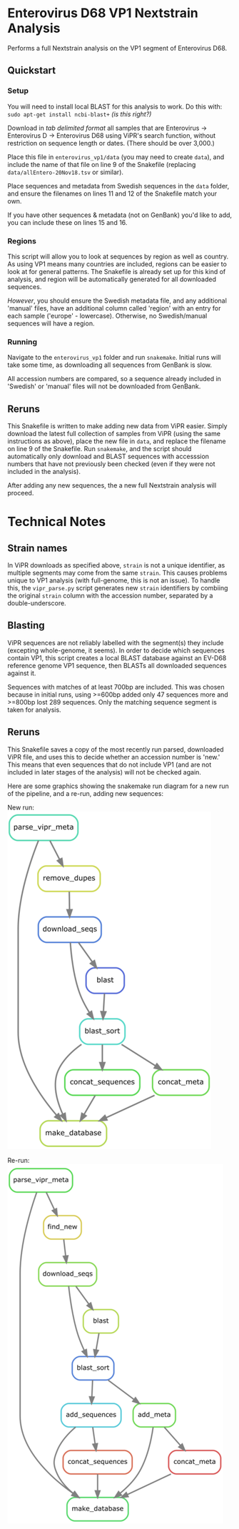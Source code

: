 # Enterovirus D68 VP1 Nextstrain Analysis

Performs a full Nextstrain analysis on the VP1 segment of Enterovirus D68.

## Quickstart 
### Setup
You will need to install local BLAST for this analysis to work. Do this with:
`sudo apt-get install ncbi-blast+`
_(is this right?)_

Download in _tab delimited format_ all samples that are Enterovirus -> Enterovirus D -> Enterovirus D68 using ViPR's search function, without restriction on sequence length or dates. (There should be over 3,000.) 

Place this file in `enterovirus_vp1/data` (you may need to create `data`), and include the name of that file on line 9 of the Snakefile (replacing `data/allEntero-20Nov18.tsv` or similar). 

Place sequences and metadata from Swedish sequences in the `data` folder, and ensure the filenames on lines 11 and 12 of the Snakefile match your own. 

If you have other sequences & metadata (not on GenBank) you'd like to add, you can include these on lines 15 and 16.

### Regions
This script will allow you to look at sequences by region as well as country. As using VP1 means many countries are included, regions can be easier to look at for general patterns. The Snakefile is already set up for this kind of analysis, and region will be automatically generated for all downloaded sequences.

*However*, you should ensure the Swedish metadata file, and any additional 'manual' files, have an additional column called 'region' with an entry for each sample ('europe' - lowercase). Otherwise, no Swedish/manual sequences will have a region. 

### Running
Navigate to the `enterovirus_vp1` folder and run `snakemake`. Initial runs will take some time, as downloading all sequences from GenBank is slow.

All accession numbers are compared, so a sequence already included in 'Swedish' or 'manual' files will not be downloaded from GenBank.

## Reruns
This Snakefile is written to make adding new data from ViPR easier. Simply download the latest full collection of samples from ViPR (using the same instructions as above), place the new file in `data`, and replace the filename on line 9 of the Snakefile. Run `snakemake`, and the script should automatically only download and BLAST sequences with accesssion numbers that have not previously been checked (even if they were not included in the analysis). 

After adding any new sequences, the a new full Nextstrain analysis will proceed. 


# Technical Notes
## Strain names
In ViPR downloads as specified above, `strain` is not a unique identifier, as multiple segments may come from the same `strain`. This causes problems unique to VP1 analysis (with full-genome, this is not an issue). To handle this, the `vipr_parse.py` script generates new `strain` identifiers by combiing the original `strain` column with the accession number, separated by a double-underscore. 

## Blasting
ViPR sequences are not reliably labelled with the segment(s) they include (excepting whole-genome, it seems). In order to decide which sequences contain VP1, this script creates a local BLAST database against an EV-D68 reference genome VP1 sequence, then BLASTs all downloaded sequences against it.  

Sequences with matches of at least 700bp are included. This was chosen because in initial runs, using >=600bp added only 47 sequences more and >=800bp lost 289 sequences. Only the matching sequence segment is taken for analysis.

## Reruns
This Snakefile saves a copy of the most recently run parsed, downloaded ViPR file, and uses this to decide whether an accession number is 'new.' This means that even sequences that do not include VP1 (and are not included in later stages of the analysis) will not be checked again. 

Here are some graphics showing the snakemake run diagram for a new run of the pipeline, and a re-run, adding new sequences:

New run:
![alt text][run1]

Re-run:
![alt text][run2]

[run1]: https://github.com/emmahodcroft/enterovirus_vp1/raw/master/images/newrun-snakemake-DAG.PNG "new run"
[run2]: https://github.com/emmahodcroft/enterovirus_vp1/raw/master/images/rerun-snakemake-DAG.PNG "rerun"
